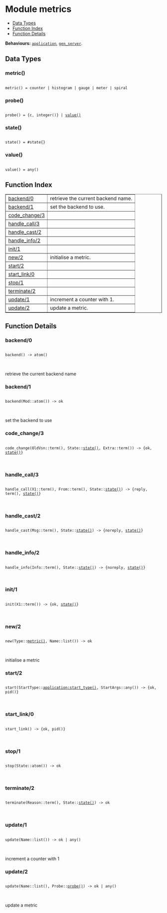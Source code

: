 

# Module metrics #
* [Data Types](#types)
* [Function Index](#index)
* [Function Details](#functions)

__Behaviours:__ [`application`](application.md), [`gen_server`](gen_server.md).

<a name="types"></a>

## Data Types ##




### <a name="type-metric">metric()</a> ###


<pre><code>
metric() = counter | histogram | gauge | meter | spiral
</code></pre>




### <a name="type-probe">probe()</a> ###


<pre><code>
probe() = {c, integer()} | <a href="#type-value">value()</a>
</code></pre>




### <a name="type-state">state()</a> ###


<pre><code>
state() = #state{}
</code></pre>




### <a name="type-value">value()</a> ###


<pre><code>
value() = any()
</code></pre>

<a name="index"></a>

## Function Index ##


<table width="100%" border="1" cellspacing="0" cellpadding="2" summary="function index"><tr><td valign="top"><a href="#backend-0">backend/0</a></td><td>retrieve the current backend name.</td></tr><tr><td valign="top"><a href="#backend-1">backend/1</a></td><td>set the backend to use.</td></tr><tr><td valign="top"><a href="#code_change-3">code_change/3</a></td><td></td></tr><tr><td valign="top"><a href="#handle_call-3">handle_call/3</a></td><td></td></tr><tr><td valign="top"><a href="#handle_cast-2">handle_cast/2</a></td><td></td></tr><tr><td valign="top"><a href="#handle_info-2">handle_info/2</a></td><td></td></tr><tr><td valign="top"><a href="#init-1">init/1</a></td><td></td></tr><tr><td valign="top"><a href="#new-2">new/2</a></td><td> initialise a metric.</td></tr><tr><td valign="top"><a href="#start-2">start/2</a></td><td></td></tr><tr><td valign="top"><a href="#start_link-0">start_link/0</a></td><td></td></tr><tr><td valign="top"><a href="#stop-1">stop/1</a></td><td></td></tr><tr><td valign="top"><a href="#terminate-2">terminate/2</a></td><td></td></tr><tr><td valign="top"><a href="#update-1">update/1</a></td><td>increment a counter with 1.</td></tr><tr><td valign="top"><a href="#update-2">update/2</a></td><td>update a metric.</td></tr></table>


<a name="functions"></a>

## Function Details ##

<a name="backend-0"></a>

### backend/0 ###

<pre><code>
backend() -&gt; atom()
</code></pre>
<br />

retrieve the current backend name

<a name="backend-1"></a>

### backend/1 ###

<pre><code>
backend(Mod::atom()) -&gt; ok
</code></pre>
<br />

set the backend to use

<a name="code_change-3"></a>

### code_change/3 ###

<pre><code>
code_change(OldVsn::term(), State::<a href="#type-state">state()</a>, Extra::term()) -&gt; {ok, <a href="#type-state">state()</a>}
</code></pre>
<br />

<a name="handle_call-3"></a>

### handle_call/3 ###

<pre><code>
handle_call(X1::term(), From::term(), State::<a href="#type-state">state()</a>) -&gt; {reply, term(), <a href="#type-state">state()</a>}
</code></pre>
<br />

<a name="handle_cast-2"></a>

### handle_cast/2 ###

<pre><code>
handle_cast(Msg::term(), State::<a href="#type-state">state()</a>) -&gt; {noreply, <a href="#type-state">state()</a>}
</code></pre>
<br />

<a name="handle_info-2"></a>

### handle_info/2 ###

<pre><code>
handle_info(Info::term(), State::<a href="#type-state">state()</a>) -&gt; {noreply, <a href="#type-state">state()</a>}
</code></pre>
<br />

<a name="init-1"></a>

### init/1 ###

<pre><code>
init(X1::term()) -&gt; {ok, <a href="#type-state">state()</a>}
</code></pre>
<br />

<a name="new-2"></a>

### new/2 ###

<pre><code>
new(Type::<a href="#type-metric">metric()</a>, Name::list()) -&gt; ok
</code></pre>
<br />

initialise a metric

<a name="start-2"></a>

### start/2 ###

<pre><code>
start(StartType::<a href="application.md#type-start_type">application:start_type()</a>, StartArgs::any()) -&gt; {ok, pid()}
</code></pre>
<br />

<a name="start_link-0"></a>

### start_link/0 ###

<pre><code>
start_link() -&gt; {ok, pid()}
</code></pre>
<br />

<a name="stop-1"></a>

### stop/1 ###

<pre><code>
stop(State::atom()) -&gt; ok
</code></pre>
<br />

<a name="terminate-2"></a>

### terminate/2 ###

<pre><code>
terminate(Reason::term(), State::<a href="#type-state">state()</a>) -&gt; ok
</code></pre>
<br />

<a name="update-1"></a>

### update/1 ###

<pre><code>
update(Name::list()) -&gt; ok | any()
</code></pre>
<br />

increment a counter with 1

<a name="update-2"></a>

### update/2 ###

<pre><code>
update(Name::list(), Probe::<a href="#type-probe">probe()</a>) -&gt; ok | any()
</code></pre>
<br />

update a metric

